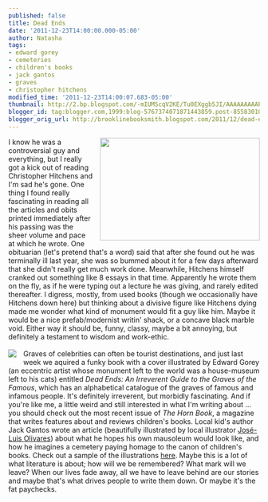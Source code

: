 ```yaml
---
published: false
title: Dead Ends
date: '2011-12-23T14:00:00.000-05:00'
author: Natasha
tags:
- edward gorey
- cemeteries
- children's books
- jack gantos
- graves
- christopher hitchens
modified_time: '2011-12-23T14:00:07.683-05:00'
thumbnail: http://2.bp.blogspot.com/-mIUMScqV2KE/Tu0EXggb5JI/AAAAAAAAAPM/wIdUWrBl8Z4/s72-c/hitchens.jpg
blogger_id: tag:blogger.com,1999:blog-5767374071871443859.post-8558301043289965746
blogger_orig_url: http://brooklinebooksmith.blogspot.com/2011/12/dead-ends.html
---
```


<div class="separator" style="clear: both; text-align: center;"><a href="http://2.bp.blogspot.com/-mIUMScqV2KE/Tu0EXggb5JI/AAAAAAAAAPM/wIdUWrBl8Z4/s1600/hitchens.jpg" imageanchor="1" style="clear: right; float: right; margin-bottom: 1em; margin-left: 1em;"><img border="0" height="206" src="http://2.bp.blogspot.com/-mIUMScqV2KE/Tu0EXggb5JI/AAAAAAAAAPM/wIdUWrBl8Z4/s320/hitchens.jpg" width="320" /></a></div>I know he was a controversial guy and everything, but I really got a kick out of reading Christopher Hitchens and I'm sad he's gone. One thing I found really fascinating in reading all the articles and obits printed immediately after his passing was the sheer volume and pace at which he wrote. One obituarian (let's pretend that's a word) said that after she found out he was terminally ill last year, she was so bummed about it for a few days afterward that she didn't really get much work done. Meanwhile, Hitchens himself cranked out something like 8 essays in that time. Apparently he wrote them on the fly, as if he were typing out a lecture he was giving, and rarely edited thereafter. I digress, mostly, from used books (though we&nbsp;occasionally&nbsp;have Hitchens down here) but thinking about a divisive figure like Hitchens dying made me wonder what kind of monument would fit a guy like him. Maybe it would be a nice prefab/modernist writin' shack, or a concave black marble void. Either way it should be, funny, classy, maybe a bit annoying, but definitely a testament to wisdom and work-ethic.<br /><br /><a href="http://4.bp.blogspot.com/-Vx6n6qZcMXM/Tu0EOTHeYtI/AAAAAAAAAPE/TLl-3_ODCAY/s1600/deadends.jpg" imageanchor="1" style="clear: left; float: left; margin-bottom: 1em; margin-right: 1em;"><img border="0" src="http://4.bp.blogspot.com/-Vx6n6qZcMXM/Tu0EOTHeYtI/AAAAAAAAAPE/TLl-3_ODCAY/s1600/deadends.jpg" /></a>Graves of celebrities can often be tourist destinations, and just last week we aquired a funky book with a cover illustrated by Edward Gorey (an eccentric artist whose monument left to the world was a house-museum left to his cats) entitled <i>Dead Ends: An Irreverent Guide to the Graves of the Famous</i>, which has an alphabetical catalogue of the graves of famous and infamous people. It's definitely irreverent, but morbidly fascinating. And if you're like me, a little weird and still interested in what I'm writing about ... you should check out the most recent issue of <i>The Horn Book</i>, a magazine that writes features about and reviews children's books. Local kid's author Jack Gantos wrote an article (beautifully illustrated by local illustrator <a href="http://joseluisolivares.com/">José-Luis Olivares</a>) about what he hopes his own mausoleum would look like, and how he imagines a cemetery paying homage to the canon of children's books. Check out a sample of the illustrations <a href="http://joseluisolivares.com/blog/?p=1080">here</a>. Maybe this is a lot of what literature is about; how will we be remembered? What mark will we leave? When our lives fade away, all we have to leave behind are our stories and maybe that's what drives people to write them down. Or maybe it's the fat paychecks.